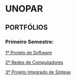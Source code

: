 # UNOPAR
## PORTFÓLIOS
### Primeiro Semestre:
[1º Projeto de Software](portfolio-unopar/portfolio-projeto-de-software)

[2º Redes de Computadores](portfolio-unopar/portfolio-redes-de-computadores)

[3º Projeto Integrado de Síntese](portfolio-unopar/projeto-integrado-sintese)
